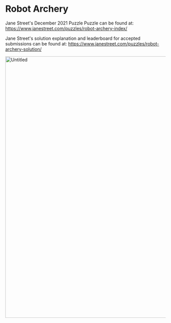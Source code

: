 # Robot Archery
Jane Street's December 2021 Puzzle
Puzzle can be found at: https://www.janestreet.com/puzzles/robot-archery-index/

Jane Street's solution explanation and leaderboard for accepted submissions can be found at: https://www.janestreet.com/puzzles/robot-archery-solution/

<img width="820" alt="Untitled" src="https://user-images.githubusercontent.com/82794849/148239669-5c9cb51e-dc21-4edc-a01b-740e436d8963.png">
